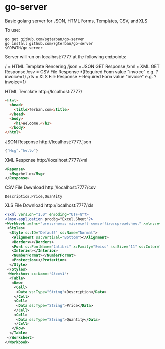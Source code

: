 # go-server
Basic golang server for JSON, HTML Forms, Templates, CSV, and XLS 

To use:
```
go get github.com/sgterban/go-server
go install github.com/sgterban/go-server
$GOPATH/go-server
```

Server will run on localhost:7777 at the following endpoints:

/ = HTML Template Rendering
/json = JSON GET Response
/xml = XML GET Response
/csv = CSV File Response *(Required Form value "invoice" e.g. ?invoice=1)
/xls = XLS File Response *(Required Form value "invoice" e.g. ?invoice=1)

HTML Template
http://localhost:7777/
```html
<html>
  <head>
    <title>Terban.com</title>
  </head>
  <body>
    <h1>Welcome.</h1>
  </body>
</html>
```

JSON Response
http://localhost:7777/json
```js
{"Msg":"hello"}
```

XML Response
http://localhost:7777/xml
```xml
<Reponse>
  <Msg>hello</Msg>
</Response>
```

CSV File Download
http://localhost:7777/csv
```
Description,Price,Quantity
```

XLS File Download
http://localhost:7777/xls
```xml
<?xml version="1.0" encoding="UTF-8"?>
<?mso-application prodig="Excel.Sheet"?>
<Workbook xmlns="urn:schemas-microsoft-com:office:spreadsheet" xmlns:o="urn:schemas-microsoft-com:office:office" xmlns:x="urn:schemas-microsoft-com:office:excel" xmlns:ss="urn:schemas-microsoft-com:office:spreadsheet" xmlns:html="http://www.w3.org/TR/REC-html40">
 <Styles>
  <Style ss:ID="Default" ss:Name="Normal">
   <Alignment ss:Vertical="Bottom"></Alignment>
   <Borders></Borders>
   <Font ss:FontName="Calibri" x:Family="Swiss" ss:Size="11" ss:Color="#000000"></Font>
   <Interior></Interior>
   <NumberFormat></NumberFormat>
   <Protection></Protection>
  </Style>
 </Styles>
 <Worksheet ss:Name="Sheet1">
  <Table>
   <Row>
    <Cell>
     <Data ss:Type="String">Description</Data>
    </Cell>
    <Cell>
     <Data ss:Type="String">Price</Data>
    </Cell>
    <Cell>
     <Data ss:Type="String">Quantity</Data>
    </Cell>
   </Row>
  </Table>
 </Worksheet>
</Workbook>
```
